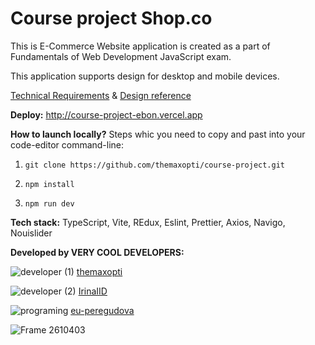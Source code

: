 # Course project Shop.co 


This is E-Commerce Website application is created as a part of Fundamentals of Web Development JavaScript exam.

This application supports design for desktop and mobile devices.

[Technical Requirements](https://github.com/School-of-Digital-Competencies/js-ts-webdev-tasks/tree/hometask-shop-co?tab=readme-ov-file) & [Design reference](https://www.figma.com/design/Q0zYyVhjvTQMKg8tqtUPLB/E-commerce-Website-Template-(Freebie)-(Community)?node-id=0-1&node-type=canvas&t=3gO2AKieYe9CFfNr-0)

**Deploy:** http://course-project-ebon.vercel.app

**How to launch locally?** Steps whic you need to copy and past into your code-editor command-line:
   
1. `git clone https://github.com/themaxopti/course-project.git`

2. `npm install`

3. `npm run dev`

**Tech stack:** TypeScript, Vite, REdux, Eslint, Prettier, Axios, Navigo, Nouislider

**Developed by VERY COOL DEVELOPERS:** 
   

![developer (1)](https://github.com/user-attachments/assets/c711298d-7b7b-4c14-907a-d0f95e55140b)    [themaxopti](https://github.com/themaxopti)

![developer (2)](https://github.com/user-attachments/assets/4321a22f-743d-4b1d-9edf-7535ae5d129d)  [IrinaIID](https://github.com/IrinaIID)

![programing](https://github.com/user-attachments/assets/e5292405-eaf5-4942-b1ef-5eda345eac4e)  [eu-peregudova](https://github.com/eu-peregudova)


![Frame 2610403](https://github.com/user-attachments/assets/ab43b968-a60f-4fd4-b072-4b9724fa33ca)




